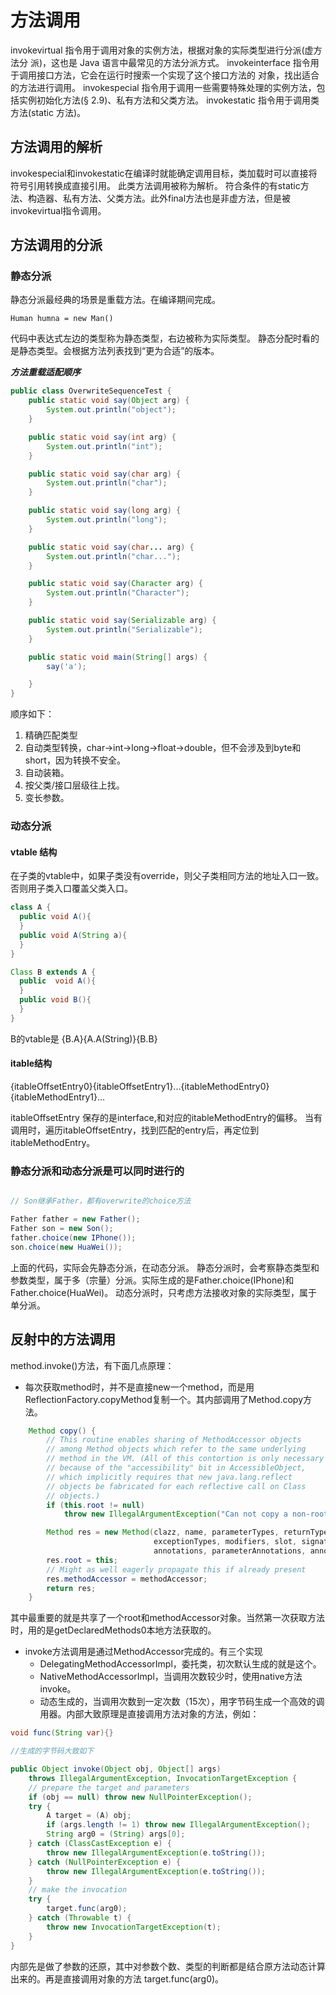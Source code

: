 # 方法调用

invokevirtual 指令用于调用对象的实例方法，根据对象的实际类型进行分派(虚方法分 派)，这也是 Java 语言中最常见的方法分派方式。
invokeinterface 指令用于调用接口方法，它会在运行时搜索一个实现了这个接口方法的 对象，找出适合的方法进行调用。
invokespecial 指令用于调用一些需要特殊处理的实例方法，包括实例初始化方法(§ 2.9)、私有方法和父类方法。
invokestatic 指令用于调用类方法(static 方法)。

## 方法调用的解析

invokespecial和invokestatic在编译时就能确定调用目标，类加载时可以直接将符号引用转换成直接引用。
此类方法调用被称为解析。
符合条件的有static方法、构造器、私有方法、父类方法。此外final方法也是非虚方法，但是被invokevirtual指令调用。

## 方法调用的分派

### 静态分派

静态分派最经典的场景是重载方法。在编译期间完成。

`Human humna = new Man()`

代码中表达式左边的类型称为静态类型，右边被称为实际类型。
静态分配时看的是静态类型。会根据方法列表找到“更为合适”的版本。

***方法重载适配顺序***

```java
public class OverwriteSequenceTest {
    public static void say(Object arg) {
        System.out.println("object");
    }

    public static void say(int arg) {
        System.out.println("int");
    }

    public static void say(char arg) {
        System.out.println("char");
    }

    public static void say(long arg) {
        System.out.println("long");
    }

    public static void say(char... arg) {
        System.out.println("char...");
    }

    public static void say(Character arg) {
        System.out.println("Character");
    }

    public static void say(Serializable arg) {
        System.out.println("Serializable");
    }

    public static void main(String[] args) {
        say('a');

    }
}
```

顺序如下：

1. 精确匹配类型
2. 自动类型转换，char->int->long->float->double，但不会涉及到byte和short，因为转换不安全。
3. 自动装箱。
4. 按父类/接口层级往上找。
5. 变长参数。

### 动态分派

#### vtable 结构

在子类的vtable中，如果子类没有override，则父子类相同方法的地址入口一致。否则用子类入口覆盖父类入口。

```java
class A {  
  public void A(){  
  }  
  public void A(String a){  
  }  
}  

Class B extends A {
  public  void A(){  
  }  
  public void B(){
  }  
}  
```

B的vtable是 {B.A}{A.A(String)}{B.B}

#### itable结构

{itableOffsetEntry0}{itableOffsetEntry1}...{itableMethodEntry0}{itableMethodEntry1}...

itableOffsetEntry 保存的是interface,和对应的itableMethodEntry的偏移。
当有调用时，遍历itableOffsetEntry，找到匹配的entry后，再定位到itableMethodEntry。

### 静态分派和动态分派是可以同时进行的

```java

// Son继承Father，都有overwrite的choice方法

Father father = new Father();
Father son = new Son();
father.choice(new IPhone());
son.choice(new HuaWei());

```

上面的代码，实际会先静态分派，在动态分派。
静态分派时，会考察静态类型和参数类型，属于多（宗量）分派。实际生成的是Father.choice(IPhone)和Father.choice(HuaWei)。
动态分派时，只考虑方法接收对象的实际类型，属于单分派。

## 反射中的方法调用

method.invoke()方法，有下面几点原理：

- 每次获取method时，并不是直接new一个method，而是用ReflectionFactory.copyMethod复制一个。其内部调用了Method.copy方法。

```java
    Method copy() {
        // This routine enables sharing of MethodAccessor objects
        // among Method objects which refer to the same underlying
        // method in the VM. (All of this contortion is only necessary
        // because of the "accessibility" bit in AccessibleObject,
        // which implicitly requires that new java.lang.reflect
        // objects be fabricated for each reflective call on Class
        // objects.)
        if (this.root != null)
            throw new IllegalArgumentException("Can not copy a non-root Method");

        Method res = new Method(clazz, name, parameterTypes, returnType,
                                exceptionTypes, modifiers, slot, signature,
                                annotations, parameterAnnotations, annotationDefault);
        res.root = this;
        // Might as well eagerly propagate this if already present
        res.methodAccessor = methodAccessor;
        return res;
    }
```

其中最重要的就是共享了一个root和methodAccessor对象。当然第一次获取方法时，用的是getDeclaredMethods0本地方法获取的。

- invoke方法调用是通过MethodAccessor完成的。有三个实现
  - DelegatingMethodAccessorImpl，委托类，初次默认生成的就是这个。
  - NativeMethodAccessorImpl，当调用次数较少时，使用native方法invoke。
  - 动态生成的，当调用次数到一定次数（15次），用字节码生成一个高效的调用器。内部大致原理是直接调用方法对象的方法，例如：
  
```java
void func(String var){}

//生成的字节码大致如下

public Object invoke(Object obj, Object[] args)
    throws IllegalArgumentException, InvocationTargetException {
    // prepare the target and parameters
    if (obj == null) throw new NullPointerException();
    try {
        A target = (A) obj;
        if (args.length != 1) throw new IllegalArgumentException();
        String arg0 = (String) args[0];
    } catch (ClassCastException e) {
        throw new IllegalArgumentException(e.toString());
    } catch (NullPointerException e) {
        throw new IllegalArgumentException(e.toString());
    }
    // make the invocation
    try {
        target.func(arg0);
    } catch (Throwable t) {
        throw new InvocationTargetException(t);
    }
}
```

内部先是做了参数的还原，其中对参数个数、类型的判断都是结合原方法动态计算出来的。再是直接调用对象的方法 target.func(arg0)。
